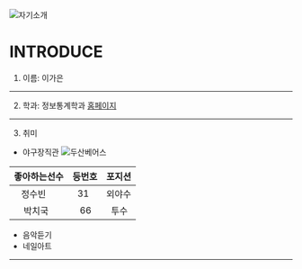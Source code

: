 ![자기소개](https://cdn3.iconfinder.com/data/icons/rcons-user-profession/32/lawyer-woman-48.png)

INTRODUCE
=========

1. 이름: 이가은
---------------
2. 학과: 정보통계학과
[홈페이지](http://statistics.kangwon.ac.kr)
-------------------------------------------------
3. 취미
 * 야구장직관
 ![두산베어스](http://dbscthumb.phinf.naver.net/2765_000_229/20131029203801163_VAN0UCN9E.jpg/1734697.jpg?type=m250&wm=N)
 
| 좋아하는선수 | 등번호 | 포지션 |
|-------------|-------|--------|
|    정수빈    |   31  | 외야수 |
|    박치국    |   66  |  투수  |
 
 * 음악듣기
 * 네일아트
 ----------
 




